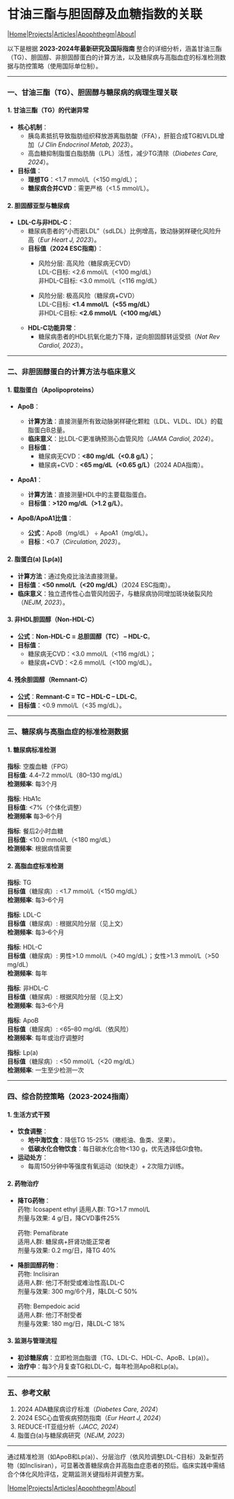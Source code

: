 
# 甘油三酯与胆固醇及血糖指数的关联

|[Home](/README.md)|[Projects](/projects.md)|[Articles](/articles.md)|[Apophthegm](/apophthegm.md)|[About](/about.md)|

以下是根据 **2023-2024年最新研究及国际指南** 整合的详细分析，涵盖甘油三酯（TG）、胆固醇、非胆固醇蛋白的计算方法，以及糖尿病与高脂血症的标准检测数据与防控策略（使用国际单位制）。

---

### **一、甘油三酯（TG）、胆固醇与糖尿病的病理生理关联**

#### **1. 甘油三酯（TG）的代谢异常**
- **核心机制**：  
  - 胰岛素抵抗导致脂肪组织释放游离脂肪酸（FFA），肝脏合成TG和VLDL增加（*J Clin Endocrinol Metab, 2023*）。  
  - 高血糖抑制脂蛋白脂肪酶（LPL）活性，减少TG清除（*Diabetes Care, 2024*）。  
- **目标值**：  
  - **理想TG**：<1.7 mmol/L（<150 mg/dL）；  
  - **糖尿病合并CVD**：需更严格（<1.5 mmol/L）。  

#### **2. 胆固醇亚型与糖尿病**
- **LDL-C与非HDL-C**：  
  - 糖尿病患者的“小而密LDL”（sdLDL）比例增高，致动脉粥样硬化风险升高（*Eur Heart J, 2023*）。  
  - **目标值（2024 ESC指南）**：
    - 风险分层: 高风险（糖尿病无CVD）   
      LDL-C目标: <2.6 mmol/L（<100 mg/dL）   
      非HDL-C目标: <3.0 mmol/L（<116 mg/dL）    
          
    - 风险分层: 极高风险（糖尿病+CVD）  
      LDL-C目标: **<1.4 mmol/L（<55 mg/dL）**   
      非HDL-C目标: **<2.6 mmol/L（<100 mg/dL）**    
  - **HDL-C功能异常**：  
    - 糖尿病患者的HDL抗氧化能力下降，逆向胆固醇转运受损（*Nat Rev Cardiol, 2023*）。

---

### **二、非胆固醇蛋白的计算方法与临床意义**

#### **1. 载脂蛋白（Apolipoproteins）**
- **ApoB**：  
  - **计算方法**：直接测量所有致动脉粥样硬化颗粒（LDL、VLDL、IDL）的载脂蛋白B总量。  
  - **临床意义**：比LDL-C更准确预测心血管风险（*JAMA Cardiol, 2024*）。  
  - **目标值**：  
    - 糖尿病无CVD：**<80 mg/dL（<0.8 g/L）**；  
    - 糖尿病+CVD：**<65 mg/dL（<0.65 g/L）**（2024 ADA指南）。  

- **ApoA1**：  
  - **计算方法**：直接测量HDL中的主要载脂蛋白。  
  - **目标值**：**>120 mg/dL（>1.2 g/L）**。  

- **ApoB/ApoA1比值**：  
  - **公式**：ApoB（mg/dL） ÷ ApoA1（mg/dL）。  
  - **目标**：<0.7（*Circulation, 2023*）。  

#### **2. 脂蛋白(a) [Lp(a)]**
- **计算方法**：通过免疫比浊法直接测量。  
- **目标值**：**<50 nmol/L（<20 mg/dL）**（2024 ESC指南）。  
- **临床意义**：独立遗传性心血管风险因子，与糖尿病协同增加斑块破裂风险（*NEJM, 2023*）。  

#### **3. 非HDL胆固醇（Non-HDL-C）**
- **公式**：**Non-HDL-C = 总胆固醇（TC） – HDL-C**。  
- **目标值**：  
  - 糖尿病无CVD：<3.0 mmol/L（<116 mg/dL）；  
  - 糖尿病+CVD：<2.6 mmol/L（<100 mg/dL）。  

#### **4. 残余胆固醇（Remnant-C）**
- **公式**：**Remnant-C = TC – HDL-C – LDL-C**。  
- **目标值**：<0.9 mmol/L（<35 mg/dL）。  

---

### **三、糖尿病与高脂血症的标准检测数据**

#### **1. 糖尿病标准检测**

**指标**: 空腹血糖（FPG）   
**目标值**: 4.4–7.2 mmol/L（80–130 mg/dL）   
**检测频率**: 每3个月     
 
**指标**: HbA1c    
**目标值**: <7%（个体化调整）  
**检测频率** 每3–6个月   

**指标**: 餐后2小时血糖    
**目标值**: <10.0 mmol/L（<180 mg/dL）  
**检测频率**: 根据病情需要      

#### **2. 高脂血症标准检测**

**指标**:  TG    
**目标值**（糖尿病）: <1.7 mmol/L（<150 mg/dL）  
**检测频率**: 每3–6个月    

**指标**: LDL-C    
**目标值**（糖尿病）: 根据风险分层（见上文）  
**检测频率**: 每3–6个月     

**指标**: HDL-C   
**目标值**（糖尿病）: 男性>1.0 mmol/L（>40 mg/dL）；女性>1.3 mmol/L（>50 mg/dL）  
**检测频率**: 每年      

**指标**: 非HDL-C   
**目标值**（糖尿病）: 根据风险分层（见上文）  
**检测频率**: 每3–6个月     

**指标**: ApoB   
**目标值**（糖尿病）: <65–80 mg/dL（依风险）  
**检测频率**: 每年或治疗调整时     

**指标**: Lp(a)   
**目标值**（糖尿病）: <50 mmol/L（<20 mg/dL）  
**检测频率**: 一生至少检测一次     

---

### **四、综合防控策略（2023-2024指南）**

#### **1. 生活方式干预**
- **饮食调整**：  
  - **地中海饮食**：降低TG 15-25%（橄榄油、鱼类、坚果）。  
  - **低碳水化合物饮食**：每日碳水化合物<130 g，优先选择低GI食物。  
- **运动处方**：  
  - 每周150分钟中等强度有氧运动（如快走）+ 2次阻力训练。  

#### **2. 药物治疗**
- **降TG药物**：  
  药物: Icosapent ethyl
  适用人群: TG>1.7 mmol/L    
  剂量与效果: 4 g/日，降CVD事件25%
  
  药物: Pemafibrate   
  适用人群: 糖尿病+肝肾功能正常者   
  剂量与效果: 0.2 mg/日，降TG 40%    
- **降胆固醇药物**：  
  药物: Inclisiran    
  适用人群: 他汀不耐受或难治性高LDL-C    
  剂量与效果: 300 mg/6个月，降LDL-C 50%    
   
  药物: Bempedoic acid    
  适用人群: 他汀不耐受者    
  剂量与效果: 180 mg/日，降LDL-C 18%    

#### **3. 监测与管理流程**
- **初诊糖尿病**：立即检测血脂谱（TG、LDL-C、HDL-C、ApoB、Lp(a)）。  
- **治疗中**：每3个月复查TG和LDL-C，每年检测ApoB和Lp(a)。  

---

### **五、参考文献**
1. 2024 ADA糖尿病诊疗标准（*Diabetes Care, 2024*）  
2. 2024 ESC心血管疾病预防指南（*Eur Heart J, 2024*）  
3. REDUCE-IT亚组分析（*JACC, 2024*）  
4. 脂蛋白(a)与糖尿病研究（*NEJM, 2023*）  

---

通过精准检测（如ApoB和Lp(a)）、分层治疗（依风险调整LDL-C目标）及新型药物（如Inclisiran），可显著改善糖尿病合并高脂血症患者的预后。临床实践中需结合个体化风险评估，定期监测关键指标并调整方案。

|[Home](/README.md)|[Projects](/projects.md)|[Articles](/articles.md)|[Apophthegm](/apophthegm.md)|[About](/about.md)|


